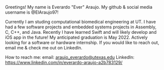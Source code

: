 Greetings! My name is Everardo "Ever" Araujo. My github & social media username is @ElAraujo97!

Currently I am studing computational biomedical engineering at UT. I have had a few software projects and embedded systems projects in Assembly, C, C++, and Java. Recently I have learned Swift and will likely develop and iOS app in the future! My anticipated graduation is May 2022. Actively looking for a software or hardware internship. If you would like to reach out, email me & check me out on LinkedIn.

How to reach me:
  email: araujo_everardo@utexas.edu
  LinkedIn: https://www.linkedin.com/in/everardo-araujo-a2b783129/
